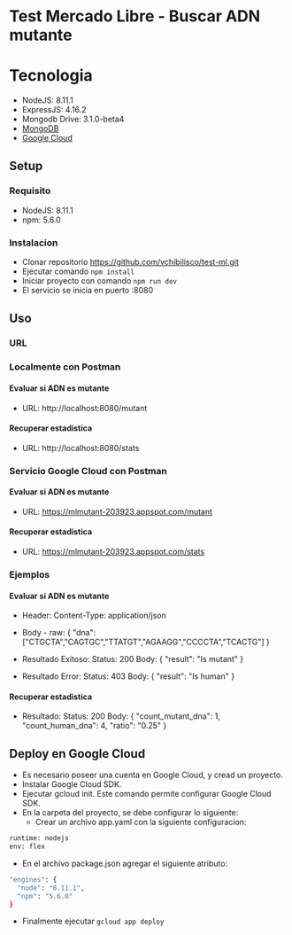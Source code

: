 # Test Mercado Libre - Buscar ADN mutante

# Tecnologia

- NodeJS: 8.11.1
- ExpressJS: 4.16.2
- Mongodb Drive: 3.1.0-beta4
- [MongoDB](https://mlab.com/)
- [Google Cloud](https://cloud.google.com/)

## Setup

### Requisito

- NodeJS: 8.11.1
- npm: 5.6.0

### Instalacion

- Clonar repositorio https://github.com/vchibilisco/test-ml.git
- Ejecutar comando `npm install`
- Iniciar proyecto con comando `npm run dev`
- El servicio se inicia en puerto :8080

## Uso

### URL
### Localmente con Postman

#### Evaluar si ADN es mutante

- URL: http://localhost:8080/mutant

#### Recuperar estadistica

- URL: http://localhost:8080/stats

### Servicio Google Cloud con Postman

#### Evaluar si ADN es mutante

- URL: https://mlmutant-203923.appspot.com/mutant

#### Recuperar estadistica

- URL: https://mlmutant-203923.appspot.com/stats

### Ejemplos
#### Evaluar si ADN es mutante

- Header:
    Content-Type: application/json
- Body - raw:
    { "dna": ["CTGCTA","CAGTGC","TTATGT","AGAAGG","CCCCTA","TCACTG"] }

- Resultado Exitoso: 
    Status: 200
    Body: { "result": "Is mutant" }

- Resultado Error:
    Status: 403
    Body: { "result": "Is human" }

#### Recuperar estadistica

- Resultado:
    Status: 200
    Body: 
      {
        "count_mutant_dna": 1,
        "count_human_dna": 4,
        "ratio": "0.25"
      }

## Deploy en Google Cloud

- Es necesario poseer una cuenta en Google Cloud, y cread un proyecto.
- Instalar Google Cloud SDK.
- Ejecutar gcloud init. Este comando permite configurar Google Cloud SDK.
- En la carpeta del proyecto, se debe configurar lo siguiente:
  - Crear un archivo app.yaml con la siguiente configuracion:

```bash
runtime: nodejs
env: flex
```

  - En el archivo package.json agregar el siguiente atributo:

```bash
"engines": {
  "node": "8.11.1",
  "npm": "5.6.0"
}
```

- Finalmente ejecutar `gcloud app deploy`
